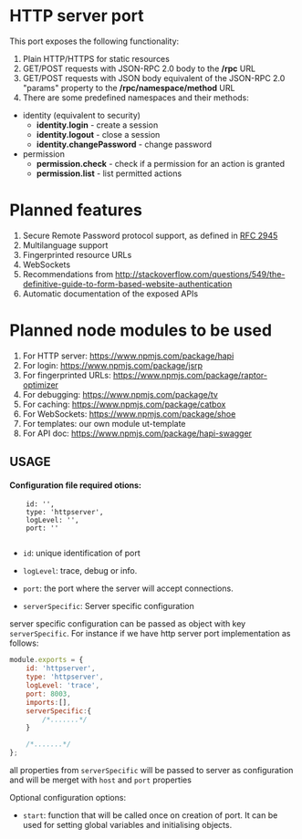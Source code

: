 # HTTP server port

This port exposes the following functionality:

1. Plain HTTP/HTTPS for static resources
1. GET/POST requests with JSON-RPC 2.0 body to the **/rpc** URL
1. GET/POST requests with JSON body equivalent of the JSON-RPC 2.0 "params" property to the **/rpc/namespace/method** URL
1. There are some predefined namespaces and their methods:
  * identity (equivalent to security)
    * **identity.login** - create a session
    * **identity.logout** - close a session
    * **identity.changePassword** - change password
  * permission
    * **permission.check** - check if a permission for an action is granted
    * **permission.list** - list permitted actions

# Planned features

1. Secure Remote Password protocol support, as defined in [RFC 2945](http://tools.ietf.org/html/rfc2945)
1. Multilanguage support
1. Fingerprinted resource URLs
1. WebSockets
1. Recommendations from http://stackoverflow.com/questions/549/the-definitive-guide-to-form-based-website-authentication
1. Automatic documentation of the exposed APIs

# Planned node modules to be used

1. For HTTP server: https://www.npmjs.com/package/hapi
1. For login: https://www.npmjs.com/package/jsrp
1. For fingerprinted URLs: https://www.npmjs.com/package/raptor-optimizer
1. For debugging: https://www.npmjs.com/package/tv
1. For caching: https://www.npmjs.com/package/catbox
1. For WebSockets: https://www.npmjs.com/package/shoe
1. For templates: our own module ut-template
1. For API doc: https://www.npmjs.com/package/hapi-swagger

## USAGE

#### Configuration file required otions:

```
    id: '',
    type: 'httpserver',
    logLevel: '',
    port: ''
    
```

* `id`: unique identification of port 
 
* `logLevel`: trace, debug or info. 
 
* `port`: the port where the server will accept connections.

* `serverSpecific`: Server specific configuration 

server specific configuration can be passed as object with key `serverSpecific`.
For instance if we have http server port implementation as follows: 
```javascript
module.exports = {
    id: 'httpserver',
    type: 'httpserver',
    logLevel: 'trace',
    port: 8003,
    imports:[],
    serverSpecific:{
        /*.......*/
    }

    /*.......*/
};
```
all properties from `serverSpecific` will be passed to server as configuration and will be merget with `host` and `port` properties 

 
Optional configuration options:
* `start`: function that will be called once on creation of port. It can be used for setting global variables and initialising objects.